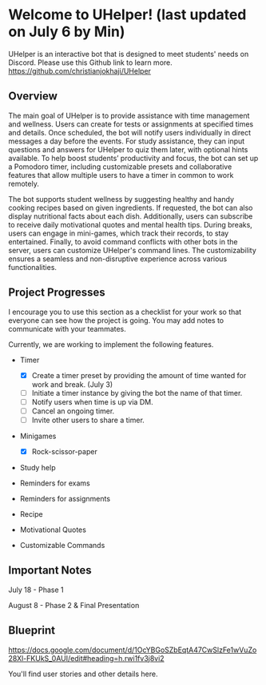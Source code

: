 # Welcome to UHelper! (last updated on July 6 by Min)

UHelper is an interactive bot that is designed to meet students' needs on Discord. 
Please use this Github link to learn more.
https://github.com/christianjokhaji/UHelper

## Overview

The main goal of UHelper is to provide assistance with time management and wellness. 
Users can create for tests or assignments at specified times and details. Once scheduled, 
the bot will notify users individually in direct messages a day before the events. 
For study assistance, they can input questions and answers for UHelper to quiz them later, 
with optional hints available. To help boost students’ productivity and focus, 
the bot can set up a Pomodoro timer, including customizable presets and collaborative features that 
allow multiple users to have a timer in common to work remotely.

The bot supports student wellness by suggesting healthy and handy cooking recipes based on given 
ingredients. If requested, the bot can also display nutritional facts about each dish. Additionally,
users can subscribe to receive daily motivational quotes and mental health tips. During breaks, 
users can engage in mini-games, which track their records, to stay entertained. Finally, 
to avoid command conflicts with other bots in the server, users can customize UHelper's command 
lines. The customizability ensures a seamless and non-disruptive experience across various 
functionalities.


## Project Progresses
I encourage you to use this section as a checklist for your work so that everyone can see how the
project is going. You may add notes to communicate with your teammates. 

Currently, we are working to implement the following features.

- Timer
  - [X] Create a timer preset by providing the amount of time wanted for work and break. (July 3)
  - [ ] Initiate a timer instance by giving the bot the name of that timer.
  - [ ] Notify users when time is up via DM.
  - [ ] Cancel an ongoing timer.
  - [ ] Invite other users to share a timer.

- Minigames
  - [X] Rock-scissor-paper

- Study help

- Reminders for exams

- Reminders for assignments

- Recipe

- Motivational Quotes

- Customizable Commands


## Important Notes

July 18 - Phase 1

August 8 - Phase 2 & Final Presentation


## Blueprint

https://docs.google.com/document/d/1OcYBGoSZbEqtA47CwSlzFe1wVuZo28Xl-FKUkS_0AUI/edit#heading=h.rwi1fv3j8vi2

You'll find user stories and other details here.
